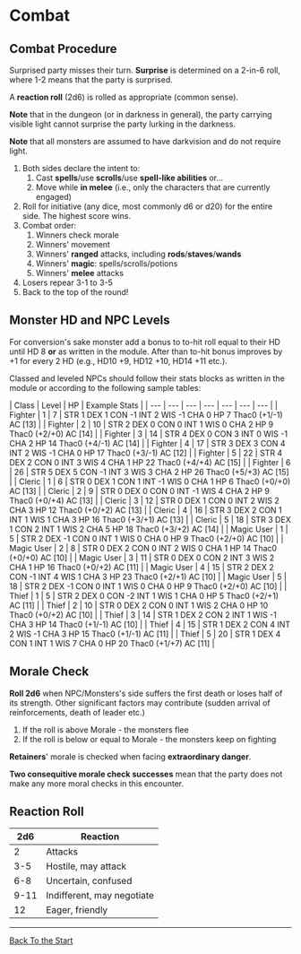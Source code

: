 # Combat

## Combat Procedure 

Surprised party misses their turn. **Surprise** is determined on a 2-in-6 roll, where 1-2 means that the party is surprised.

A **reaction roll** (2d6) is rolled as appropriate (common sense).

**Note** that in the dungeon (or in darkness in general), the party carrying visible light cannot surprise the party lurking in the darkness.

**Note** that all monsters are assumed to have darkvision and do not require light.

1. Both sides declare the intent to:
	1. Cast **spells**/use **scrolls**/use **spell-like abilities** or...
	2. Move while **in melee** (i.e., only the characters that are currently engaged)
2. Roll for initiative (any dice, most commonly d6 or d20) for the entire side. The highest score wins.
3. Combat order:
	1. Winners check morale
	2. Winners' movement
	3. Winners' **ranged** attacks, including **rods**/**staves**/**wands**
	4. Winners' **magic**: spells/scrolls/potions
	5. Winners' **melee** attacks
4. Losers repear 3-1 to 3-5
5. Back to the top of the round! 

## Monster HD and NPC Levels

For conversion's sake monster add a bonus to to-hit roll equal to their HD until HD 8 **or** as written in the module. After than to-hit bonus improves by +1 for every 2 HD (e.g., HD10 +9, HD12 +10, HD14 +11 etc.).

Classed and leveled NPCs should follow their stats blocks as written in the module or according to the following sample tables:

| Class | Level | HP | Example Stats | 
| --- | --- | --- | --- | --- | --- | --- | 
| Fighter | 1 | 7 | STR 1 DEX 1 CON -1 INT 2 WIS -1 CHA 0 HP 7 Thac0 (+1/-1) AC [13] | 
| Fighter | 2 | 10 | STR 2 DEX 0 CON 0 INT 1 WIS 0 CHA 2 HP 9 Thac0 (+2/+0) AC [14] | 
| Fighter | 3 | 14 | STR 4 DEX 0 CON 3 INT 0 WIS -1 CHA 2 HP 14 Thac0 (+4/-1) AC [14] | 
| Fighter | 4 | 17 | STR 3 DEX 3 CON 4 INT 2 WIS -1 CHA 0 HP 17 Thac0 (+3/-1) AC [12] | 
| Fighter | 5 | 22 | STR 4 DEX 2 CON 0 INT 3 WIS 4 CHA 1 HP 22 Thac0 (+4/+4) AC [15] | 
| Fighter | 6 | 26 | STR 5 DEX 5 CON -1 INT 3 WIS 3 CHA 2 HP 26 Thac0 (+5/+3) AC [15] | 
| Cleric | 1 | 6 | STR 0 DEX 1 CON 1 INT -1 WIS 0 CHA 1 HP 6 Thac0 (+0/+0) AC [13] |
| Cleric | 2 | 9 | STR 0 DEX 0 CON 0 INT -1 WIS 4 CHA 2 HP 9 Thac0 (+0/+4) AC [13] |
| Cleric | 3 | 12 | STR 0 DEX 1 CON 0 INT 2 WIS 2 CHA 3 HP 12 Thac0 (+0/+2) AC [13] |
| Cleric | 4 | 16 | STR 3 DEX 2 CON 1 INT 1 WIS 1 CHA 3 HP 16 Thac0 (+3/+1) AC [13] |
| Cleric | 5 | 18 | STR 3 DEX 1 CON 2 INT 1 WIS 2 CHA 5 HP 18 Thac0 (+3/+2) AC [14] |
| Magic User | 1 | 5 | STR 2 DEX -1 CON 0 INT 1 WIS 0 CHA 0 HP 9 Thac0 (+2/+0) AC [10] |
| Magic User | 2 | 8 | STR 0 DEX 2 CON 0 INT 2 WIS 0 CHA 1 HP 14 Thac0 (+0/+0) AC [10] |
| Magic User | 3 | 11 | STR 0 DEX 0 CON 2 INT 3 WIS 2 CHA 1 HP 16 Thac0 (+0/+2) AC [11] |
| Magic User | 4 | 15 | STR 2 DEX 2 CON -1 INT 4 WIS 1 CHA 3 HP 23 Thac0 (+2/+1) AC [10] |
| Magic User | 5 | 18 | STR 2 DEX -1 CON 0 INT 1 WIS 0 CHA 0 HP 9 Thac0 (+2/+0) AC [10] |
| Thief | 1 | 5 | STR 2 DEX 0 CON -2 INT 1 WIS 1 CHA 0 HP 5 Thac0 (+2/+1) AC [11] |
| Thief | 2 | 10 | STR 0 DEX 2 CON 0 INT 1 WIS 2 CHA 0 HP 10 Thac0 (+0/+2) AC [10] |
| Thief | 3 | 14 | STR 1 DEX 2 CON 2 INT 1 WIS -1 CHA 3 HP 14 Thac0 (+1/-1) AC [10] |
| Thief | 4 | 15 | STR 1 DEX 2 CON 4 INT 2 WIS -1 CHA 3 HP 15 Thac0 (+1/-1) AC [11] |
| Thief | 5 | 20 | STR 1 DEX 4 CON 1 INT 1 WIS 7 CHA 0 HP 20 Thac0 (+1/+7) AC [11] |

## Morale Check 

**Roll 2d6** when NPC/Monsters's side suffers the first death or loses half of its strength. Other significant factors may contribute (sudden arrival of reinforcements, death of leader etc.)

1. If the roll is above Morale - the monsters flee
2. If the roll is below or equal to Morale - the monsters keep on fighting

**Retainers**' morale is checked when facing **extraordinary danger**.

**Two consequitive morale check successes** mean that the party does not make any more moral checks in this encounter.

## Reaction Roll

| 2d6 | Reaction | 
| --- | --- | 
| 2 | Attacks | 
| 3-5 | Hostile, may attack | 
| 6-8 | Uncertain, confused | 
| 9-11 | Indifferent, may negotiate | 
| 12 | Eager, friendly | 


---

[Back To the Start](https://kickmaniac.github.io/av-knave-2e-hack-rules/)